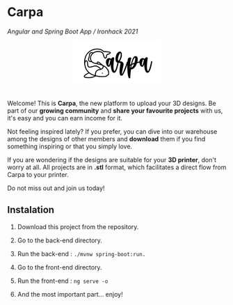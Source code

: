 # Carpa

_Angular and Spring Boot App / Ironhack 2021_

<div align="center">
  <img src="./Images/Logo.png" alt="CarpaLogo" width="200" height="100">
</div align="center">
<br/>
<p>Welcome! This is <b>Carpa</b>, the new platform to upload your 3D designs. Be part of our <b>growing community</b> and <b>share your favourite projects</b> with us, it's easy and you can earn income for it.</p>
<p>Not feeling inspired lately? If you prefer, you can dive into our warehouse among the designs of other members and <b>download</b> them if you find something inspiring or that you simply love.</p>
<p>If you are wondering if the designs are suitable for your <b>3D printer</b>, don't worry at all. All projects are in <b>.stl</b> format, which facilitates a direct flow from Carpa to your printer.</p>
<p>Do not miss out and join us today!</p>


## Instalation

1. Download this project from the repository.

2. Go to the back-end directory.

3. Run the back-end : `./mvnw spring-boot:run.`

4. Go to the front-end directory.

5. Run the front-end : `ng serve -o`

6. And the most important part... enjoy!
